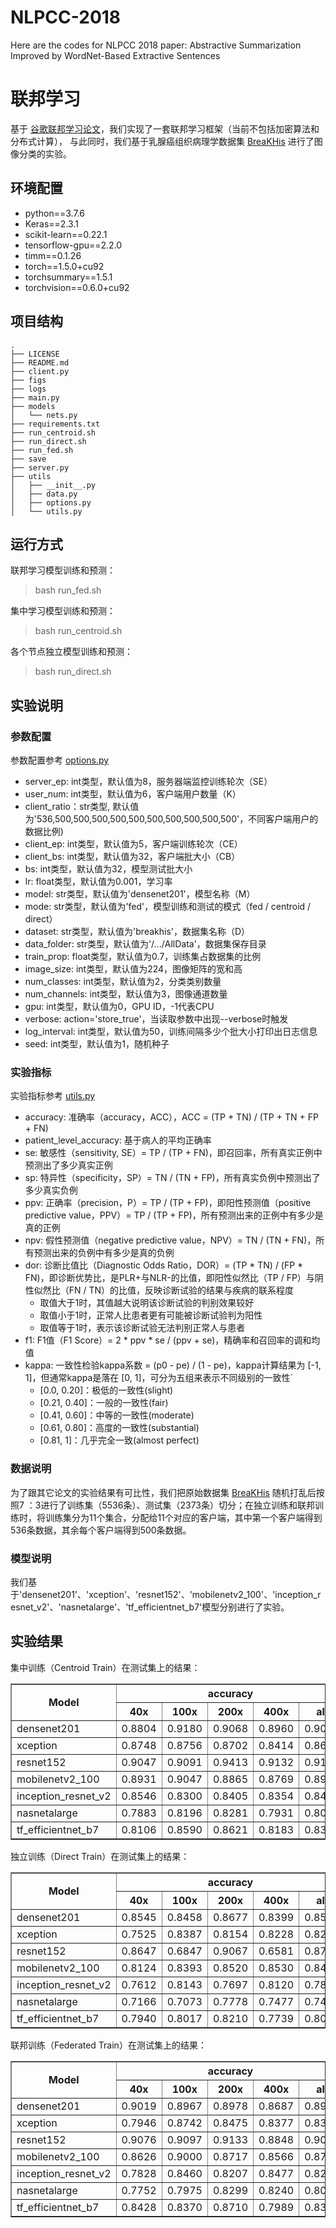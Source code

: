 # NLPCC-2018
Here are the codes for NLPCC 2018 paper: Abstractive Summarization Improved by WordNet-Based Extractive Sentences

# 联邦学习

基于 [谷歌联邦学习论文](https://arxiv.org/abs/1602.05629)，我们实现了一套联邦学习框架（当前不包括加密算法和分布式计算），
与此同时，我们基于乳腺癌组织病理学数据集 [BreaKHis](http://open.baai.ac.cn/data-set-detail/221/20) 进行了图像分类的实验。  

## 环境配置
* python==3.7.6  
* Keras==2.3.1  
* scikit-learn==0.22.1  
* tensorflow-gpu==2.2.0  
* timm==0.1.26  
* torch==1.5.0+cu92  
* torchsummary==1.5.1  
* torchvision==0.6.0+cu92

## 项目结构
```
.  
├── LICENSE  
├── README.md  
├── client.py  
├── figs  
├── logs  
├── main.py  
├── models  
│   └── nets.py  
├── requirements.txt  
├── run_centroid.sh  
├── run_direct.sh  
├── run_fed.sh  
├── save  
├── server.py  
├── utils  
│   ├── __init__.py  
│   ├── data.py  
│   ├── options.py  
│   └── utils.py  
```

## 运行方式
联邦学习模型训练和预测：
> bash run_fed.sh

集中学习模型训练和预测：
> bash run_centroid.sh

各个节点独立模型训练和预测：
> bash run_direct.sh

## 实验说明

### 参数配置
参数配置参考 [options.py](utils/options.py)  
* server_ep: int类型，默认值为8，服务器端监控训练轮次（SE）  
* user_num: int类型，默认值为6，客户端用户数量（K）  
* client_ratio：str类型, 默认值为'536,500,500,500,500,500,500,500,500,500,500'，不同客户端用户的数据比例)  
* client_ep: int类型，默认值为5，客户端训练轮次（CE）  
* client_bs: int类型，默认值为32，客户端批大小（CB）  
* bs: int类型，默认值为32，模型测试批大小  
* lr: float类型，默认值为0.001，学习率  
* model: str类型，默认值为'densenet201'，模型名称（M）  
* mode: str类型，默认值为'fed'，模型训练和测试的模式（fed / centroid / direct）  
* dataset: str类型，默认值为'breakhis'，数据集名称（D）  
* data_folder: str类型，默认值为'/.../AllData'，数据集保存目录  
* train_prop: float类型，默认值为0.7，训练集占数据集的比例  
* image_size: int类型，默认值为224，图像矩阵的宽和高  
* num_classes: int类型，默认值为2，分类类别数量  
* num_channels: int类型，默认值为3，图像通道数量  
* gpu: int类型，默认值为0，GPU ID，-1代表CPU  
* verbose: action='store_true'，当读取参数中出现--verbose时触发  
* log_interval: int类型，默认值为50，训练间隔多少个批大小打印出日志信息  
* seed: int类型，默认值为1，随机种子  

### 实验指标
实验指标参考 [utils.py](utils/utils.py)  
* accuracy: 准确率（accuracy，ACC），ACC = (TP + TN) / (TP + TN + FP + FN)  
* patient_level_accuracy: 基于病人的平均正确率  
* se: 敏感性（sensitivity, SE）= TP / (TP + FN)，即召回率，所有真实正例中预测出了多少真实正例  
* sp: 特异性（specificity，SP）= TN / (TN + FP)，所有真实负例中预测出了多少真实负例  
* ppv: 正确率（precision，P）= TP / (TP + FP)，即阳性预测值（positive predictive value，PPV）= TP / (TP + FP)，所有预测出来的正例中有多少是真的正例  
* npv: 假性预测值（negative predictive value，NPV）= TN / (TN + FN)，所有预测出来的负例中有多少是真的负例  
* dor: 诊断比值比（Diagnostic Odds Ratio，DOR）= (TP * TN) / (FP * FN)，即诊断优势比，是PLR+与NLR-的比值，即阳性似然比（TP / FP）与阴性似然比（FN / TN）的比值，反映诊断试验的结果与疾病的联系程度  
  * 取值大于1时，其值越大说明该诊断试验的判别效果较好  
  * 取值小于1时，正常人比患者更有可能被诊断试验判为阳性  
  * 取值等于1时，表示该诊断试验无法判别正常人与患者  
* f1: F1值（F1 Score）= 2 * ppv * se / (ppv + se)，精确率和召回率的调和均值  
* kappa: 一致性检验kappa系数 = (p0 - pe) / (1 - pe)，kappa计算结果为 [-1, 1]，但通常kappa是落在 [0, 1]，可分为五组来表示不同级别的一致性`  
  * [0.0, 0.20]：极低的一致性(slight)  
  * [0.21, 0.40]：一般的一致性(fair)  
  * [0.41, 0.60]：中等的一致性(moderate)  
  * [0.61, 0.80]：高度的一致性(substantial)  
  * [0.81, 1]：几乎完全一致(almost perfect)  

### 数据说明
为了跟其它论文的实验结果有可比性，我们把原始数据集 [BreaKHis](http://open.baai.ac.cn/data-set-detail/221/20) 随机打乱后按照7 ：3进行了训练集（5536条）、测试集（2373条）切分；在独立训练和联邦训练时，将训练集分为11个集合，分配给11个对应的客户端，其中第一个客户端得到536条数据，其余每个客户端得到500条数据。

### 模型说明
我们基于'densenet201'、'xception'、'resnet152'、'mobilenetv2_100'、'inception_resnet_v2'、'nasnetalarge'、'tf_efficientnet_b7'模型分别进行了实验。

## 实验结果
集中训练（Centroid Train）在测试集上的结果：
<div class="table">
<table border="1" cellspacing="0" cellpadding="10" width="100%">
<thead>
<tr class="firstHead">
    <th colspan="1" rowspan="2">Model</th> <th colspan="5">accuracy</th> <th colspan="5">patient level accuracy</th> <th colspan="5">se</th> <th colspan="5">sp</th> <th colspan="5">ppv</th> <th colspan="5">npv</th> <th colspan="5">dor</th> <th colspan="5">f1</th> <th colspan="5">kappa</th> 
</tr>
<tr class="twoHead">
    <th>40x</th> <th>100x</th> <th>200x</th> <th>400x</th> <th>all</th> <th>40x</th> <th>100x</th> <th>200x</th> <th>400x</th> <th>all</th> <th>40x</th><th>100x</th> <th>200x</th> <th>400x</th> <th>all</th> <th>40x</th> <th>100x</th> <th>200x</th> <th>400x</th> <th>all</th> <th>40x</th> <th>100x</th> <th>200x</th> <th>400x</th> <th>all</th> <th>40x</th> <th>100x</th> <th>200x</th> <th>400x</th> <th>all</th> <th>40x</th> <th>100x</th> <th>200x</th> <th>400x</th> <th>all</th> <th>40x</th> <th>100x</th> <th>200x</th> <th>400x</th> <th>all</th> <th>40x</th> <th>100x</th> <th>200x</th> <th>400x</th> <th>all</th>
</tr>
</thead>
<tbody>
<tr>
<td>densenet201</td>
<td>0.8804</td> <td>0.9180</td> <td>0.9068</td> <td>0.8960</td> <td>0.9001</td> 
<td>0.8834</td> <td>0.9128</td> <td>0.8998</td> <td>0.8973</td> <td>0.8990</td> 
<td>0.7586</td> <td>0.8556</td> <td>0.8140</td> <td>0.8155</td> <td>0.8112</td> 
<td>0.9255</td> <td>0.9442</td> <td>0.9450</td> <td>0.9335</td> <td>0.9369</td> 
<td>0.7904</td> <td>0.8652</td> <td>0.8589</td> <td>0.8509</td> <td>0.8416</td> 
<td>0.9119</td> <td>0.9398</td> <td>0.9251</td> <td>0.9158</td> <td>0.9231</td> 
<td>39.0612</td> <td>100.1987</td> <td>75.1359</td> <td>62.0551</td> <td>63.7764</td> 
<td>0.7742</td> <td>0.8603</td> <td>0.8358</td> <td>0.8328</td> <td>0.8261</td> 
<td>0.6929</td> <td>0.8023</td> <td>0.7708</td> <td>0.7574</td> <td>0.7561</td> 
</tr>
<tr>
<td>xception</td>
<td>0.8748</td> <td>0.8756</td> <td>0.8702</td> <td>0.8414</td> <td>0.8660</td> 
<td>0.8735</td> <td>0.8810</td> <td>0.8606</td> <td>0.8473</td> <td>0.8687</td> 
<td>0.6118</td> <td>0.6617</td> <td>0.6743</td> <td>0.6704</td> <td>0.6552</td> 
<td>0.9852</td> <td>0.9694</td> <td>0.9553</td> <td>0.9215</td> <td>0.9587</td> 
<td>0.9455</td> <td>0.9048</td> <td>0.8676</td> <td>0.8000</td> <td>0.8748</td> 
<td>0.8581</td> <td>0.8672</td> <td>0.8710</td> <td>0.8564</td> <td>0.8634</td> 
<td>104.7879</td> <td>62.0294</td> <td>44.2788</td> <td>23.8644</td> <td>44.1471</td> 
<td>0.7429</td> <td>0.7644</td> <td>0.7588</td> <td>0.7295</td> <td>0.7492</td> 
<td>0.6650</td> <td>0.6826</td> <td>0.6720</td> <td>0.6185</td> <td>0.6603</td> 
</tr>
<tr>
<td>resnet152</td>
<td>0.9047</td> <td>0.9091</td> <td>0.9413</td> <td>0.9132</td> <td>0.9170</td> 
<td>0.9086</td> <td>0.8832</td> <td>0.9333</td> <td>0.9171</td> <td>0.9104</td> 
<td>0.8564</td> <td>0.9139</td> <td>0.9448</td> <td>0.9060</td> <td>0.9042</td> 
<td>0.9281</td> <td>0.9066</td> <td>0.9398</td> <td>0.9158</td> <td>0.9228</td> 
<td>0.8522</td> <td>0.8377</td> <td>0.8724</td> <td>0.7988</td> <td>0.8417</td> 
<td>0.9303</td> <td>0.9523</td> <td>0.9750</td> <td>0.9635</td> <td>0.9550</td> 
<td>76.9552</td> <td>102.9565</td> <td>266.7600</td> <td>104.9370</td> <td>112.7901</td> 
<td>0.8543</td> <td>0.8741</td> <td>0.9072</td> <td>0.8491</td> <td>0.8718</td> 
<td>0.7835</td> <td>0.8032</td> <td>0.8643</td> <td>0.7885</td> <td>0.8106</td> 
</tr>
<tr>
<td>mobilenetv2_100</td>
<td>0.8931</td> <td>0.9047</td> <td>0.8865</td> <td>0.8769</td> <td>0.8909</td> 
<td>0.8998</td> <td>0.8901</td> <td>0.8914</td> <td>0.8663</td> <td>0.8866</td> 
<td>0.7638</td> <td>0.8241</td> <td>0.8375</td> <td>0.7888</td> <td>0.8025</td> 
<td>0.9533</td> <td>0.9429</td> <td>0.9043</td> <td>0.9155</td> <td>0.9293</td> 
<td>0.8837</td> <td>0.8723</td> <td>0.7614</td> <td>0.8038</td> <td>0.8314</td> 
<td>0.8967</td> <td>0.9188</td> <td>0.9385</td> <td>0.9081</td> <td>0.9154</td> 
<td>65.9745</td> <td>77.3143</td> <td>48.7161</td> <td>40.4858</td> <td>53.3796</td> 
<td>0.8194</td> <td>0.8475</td> <td>0.7976</td> <td>0.7962</td> <td>0.8167</td> 
<td>0.7441</td> <td>0.7783</td> <td>0.7190</td> <td>0.7081</td> <td>0.7390</td> 
</tr>
<tr>
<td>inception_resnet_v2</td>
<td>0.8546</td> <td>0.8300</td> <td>0.8405</td> <td>0.8354</td> <td>0.8403</td> 
<td>0.8765</td> <td>0.8507</td> <td>0.8609</td> <td>0.8479</td> <td>0.8533</td> 
<td>0.5870</td> <td>0.5340</td> <td>0.5410</td> <td>0.5906</td> <td>0.5624</td> 
<td>0.9696</td> <td>0.9663</td> <td>0.9714</td> <td>0.9450</td> <td>0.9635</td> 
<td>0.8926</td> <td>0.8793</td> <td>0.8919</td> <td>0.8279</td> <td>0.8723</td> 
<td>0.8452</td> <td>0.8184</td> <td>0.8289</td> <td>0.8376</td> <td>0.8324</td> 
<td>45.3644</td> <td>32.8266</td> <td>39.9732</td> <td>24.8034</td> <td>33.9310</td> 
<td>0.7082</td> <td>0.6645</td> <td>0.6735</td> <td>0.6894</td> <td>0.6839</td> 
<td>0.6168</td> <td>0.5596</td> <td>0.5762</td> <td>0.5817</td> <td>0.5836</td> 
</tr>
<tr>
<td>nasnetalarge</td>
<td>0.7883</td> <td>0.8196</td> <td>0.8281</td> <td>0.7931</td> <td>0.8074</td> 
<td>0.7957</td> <td>0.8375</td> <td>0.8395</td> <td>0.8086</td> <td>0.8168</td> 
<td>0.4697</td> <td>0.5474</td> <td>0.5729</td> <td>0.4754</td> <td>0.5164</td> 
<td>0.9399</td> <td>0.9367</td> <td>0.9557</td> <td>0.9511</td> <td>0.9453</td> 
<td>0.7881</td> <td>0.7879</td> <td>0.8661</td> <td>0.8286</td> <td>0.8174</td> 
<td>0.7883</td> <td>0.8280</td> <td>0.8174</td> <td>0.7848</td> <td>0.8049</td> 
<td>13.8526</td> <td>17.8804</td> <td>28.9598</td> <td>17.6215</td> <td>18.4672</td> 
<td>0.5886</td> <td>0.6460</td> <td>0.6897</td> <td>0.6042</td> <td>0.6329</td> 
<td>0.4581</td> <td>0.5302</td> <td>0.5775</td> <td>0.4777</td> <td>0.5113</td> 
</tr>
<tr>
<td>tf_efficientnet_b7</td>
<td>0.8106</td> <td>0.8590</td> <td>0.8621</td> <td>0.8183</td> <td>0.8378</td> 
<td>0.8133</td> <td>0.8347</td> <td>0.8749</td> <td>0.8247</td> <td>0.8332</td> 
<td>0.5851</td> <td>0.7135</td> <td>0.7143</td> <td>0.5812</td> <td>0.6481</td> 
<td>0.9130</td> <td>0.9226</td> <td>0.9309</td> <td>0.9388</td> <td>0.9259</td> 
<td>0.7534</td> <td>0.8012</td> <td>0.8280</td> <td>0.8284</td> <td>0.8026</td> 
<td>0.8289</td> <td>0.8804</td> <td>0.8750</td> <td>0.8152</td> <td>0.8499</td> 
<td>14.8077</td> <td>29.6711</td> <td>33.7037</td> <td>21.2951</td> <td>23.0189</td> 
<td>0.6587</td> <td>0.7548</td> <td>0.7670</td> <td>0.6831</td> <td>0.7171</td> 
<td>0.5305</td> <td>0.6563</td> <td>0.6698</td> <td>0.5612</td> <td>0.6052</td> 
</tr>
</tbody>
</table>
</div>

独立训练（Direct Train）在测试集上的结果：
<div class="table">
<table border="1" cellspacing="0" cellpadding="10" width="100%">
<thead>
<tr class="firstHead">
    <th colspan="1" rowspan="2">Model</th> <th colspan="5">accuracy</th> <th colspan="5">patient level accuracy</th> <th colspan="5">se</th> <th colspan="5">sp</th> <th colspan="5">ppv</th> <th colspan="5">npv</th> <th colspan="5">dor</th> <th colspan="5">f1</th> <th colspan="5">kappa</th> 
</tr>
<tr class="twoHead">
    <th>40x</th> <th>100x</th> <th>200x</th> <th>400x</th> <th>all</th> <th>40x</th> <th>100x</th> <th>200x</th> <th>400x</th> <th>all</th> <th>40x</th><th>100x</th> <th>200x</th> <th>400x</th> <th>all</th> <th>40x</th> <th>100x</th> <th>200x</th> <th>400x</th> <th>all</th> <th>40x</th> <th>100x</th> <th>200x</th> <th>400x</th> <th>all</th> <th>40x</th> <th>100x</th> <th>200x</th> <th>400x</th> <th>all</th> <th>40x</th> <th>100x</th> <th>200x</th> <th>400x</th> <th>all</th> <th>40x</th> <th>100x</th> <th>200x</th> <th>400x</th> <th>all</th> <th>40x</th> <th>100x</th> <th>200x</th> <th>400x</th> <th>all</th>
</tr>
</thead>
<tbody>
<tr>
<td>densenet201</td>
<td>0.8545</td> <td>0.8458</td> <td>0.8677</td> <td>0.8399</td> <td>0.8508</td> 
<td>0.8589</td> <td>0.8527</td> <td>0.8525</td> <td>0.8458</td> <td>0.8474</td> 
<td>0.7602</td> <td>0.7900</td> <td>0.7754</td> <td>0.6089</td> <td>0.8084</td> 
<td>0.9013</td> <td>0.8718</td> <td>0.9098</td> <td>0.9496</td> <td>0.8709</td> 
<td>0.7926</td> <td>0.7418</td> <td>0.7967</td> <td>0.8516</td> <td>0.7476</td> 
<td>0.8834</td> <td>0.8990</td> <td>0.8988</td> <td>0.8364</td> <td>0.9057</td> 
<td>28.9384</td> <td>25.5810</td> <td>34.8037</td> <td>29.3398</td> <td>28.4592</td> 
<td>0.7760</td> <td>0.7651</td> <td>0.7859</td> <td>0.7101</td> <td>0.7768</td> 
<td>0.6683</td> <td>0.6505</td> <td>0.6902</td> <td>0.6037</td> <td>0.6650</td> 
</tr>
<tr>
<td>xception</td>
<td>0.7525</td> <td>0.8387</td> <td>0.8154</td> <td>0.8228</td> <td>0.8251</td> 
<td>0.7844</td> <td>0.8372</td> <td>0.7999</td> <td>0.8090</td> <td>0.8273</td> 
<td>0.3333</td> <td>0.7062</td> <td>0.6277</td> <td>0.5756</td> <td>0.6680</td> 
<td>0.9481</td> <td>0.8916</td> <td>0.8966</td> <td>0.9396</td> <td>0.8944</td> 
<td>0.7500</td> <td>0.7225</td> <td>0.7239</td> <td>0.8182</td> <td>0.7360</td> 
<td>0.7529</td> <td>0.8837</td> <td>0.8478</td> <td>0.8241</td> <td>0.8594</td> 
<td>9.1429</td> <td>19.7817</td> <td>14.6095</td> <td>21.0822</td> <td>17.0364</td> 
<td>0.4615</td> <td>0.7143</td> <td>0.6724</td> <td>0.6758</td> <td>0.7004</td> 
<td>0.3304</td> <td>0.6019</td> <td>0.5448</td> <td>0.5588</td> <td>0.5773</td> 
</tr>
<tr>
<td>resnet152</td>
<td>0.8647</td> <td>0.6847</td> <td>0.9067</td> <td>0.6581</td> <td>0.8774</td> 
<td>0.8593</td> <td>0.7037</td> <td>0.8948</td> <td>0.7037</td> <td>0.8777</td> 
<td>0.8587</td> <td>0.0000</td> <td>0.8421</td> <td>0.0000</td> <td>0.7291</td> 
<td>0.8673</td> <td>1.0000</td> <td>0.9359</td> <td>1.0000</td> <td>0.9463</td> 
<td>0.7383</td> <td>0.0000</td> <td>0.8556</td> <td>0.0000</td> <td>0.8632</td> 
<td>0.9337</td> <td>0.6847</td> <td>0.9292</td> <td>0.6581</td> <td>0.8826</td> 
<td>39.7170</td> <td>0.0000</td> <td>77.8272</td> <td>0.0000</td> <td>47.4204</td> 
<td>0.7940</td> <td>0.0000</td> <td>0.8488</td> <td>0.0000</td> <td>0.7905</td> 
<td>0.6941</td> <td>0.0000</td> <td>0.7814</td> <td>0.0000</td> <td>0.7047</td> 
</tr>
<tr>
<td>mobilenetv2_100</td>
<td>0.8124</td> <td>0.8393</td> <td>0.8520</td> <td>0.8530</td> <td>0.8437</td> 
<td>0.7874</td> <td>0.8163</td> <td>0.8729</td> <td>0.8583</td> <td>0.8319</td> 
<td>0.5838</td> <td>0.6580</td> <td>0.6907</td> <td>0.6647</td> <td>0.6562</td> 
<td>0.9057</td> <td>0.9233</td> <td>0.9275</td> <td>0.9377</td> <td>0.9274</td> 
<td>0.7163</td> <td>0.7987</td> <td>0.8171</td> <td>0.8273</td> <td>0.8017</td> 
<td>0.8421</td> <td>0.8537</td> <td>0.8649</td> <td>0.8616</td> <td>0.8579</td> 
<td>13.4667</td> <td>23.1510</td> <td>28.5867</td> <td>29.8240</td> <td>24.3965</td> 
<td>0.6433</td> <td>0.7216</td> <td>0.7486</td> <td>0.7372</td> <td>0.7217</td> 
<td>0.5178</td> <td>0.6102</td> <td>0.6447</td> <td>0.6369</td> <td>0.6145</td> 
</tr>
<tr>
<td>inception_resnet_v2</td>
<td>0.7612</td> <td>0.8143</td> <td>0.7697</td> <td>0.8120</td> <td>0.7897</td> 
<td>0.7798</td> <td>0.8213</td> <td>0.7861</td> <td>0.8102</td> <td>0.8049</td> 
<td>0.3655</td> <td>0.5922</td> <td>0.4631</td> <td>0.6836</td> <td>0.5344</td> 
<td>0.9532</td> <td>0.9024</td> <td>0.9235</td> <td>0.8761</td> <td>0.9091</td> 
<td>0.7912</td> <td>0.7067</td> <td>0.7520</td> <td>0.7333</td> <td>0.7332</td> 
<td>0.7559</td> <td>0.8479</td> <td>0.7743</td> <td>0.8474</td> <td>0.8068</td> 
<td>11.7322</td> <td>13.4315</td> <td>10.4043</td> <td>15.2723</td> <td>11.4773</td> 
<td>0.5000</td> <td>0.6444</td> <td>0.5732</td> <td>0.7076</td> <td>0.6182</td> 
<td>0.3699</td> <td>0.5200</td> <td>0.4275</td> <td>0.5693</td> <td>0.4780</td> 
</tr>
<tr>
<td>nasnetalarge</td>
<td>0.7166</td> <td>0.7073</td> <td>0.7778</td> <td>0.7477</td> <td>0.7400</td> 
<td>0.7196</td> <td>0.7257</td> <td>0.7981</td> <td>0.7555</td> <td>0.7410</td> 
<td>0.4899</td> <td>0.5526</td> <td>0.4375</td> <td>0.4262</td> <td>0.6029</td> 
<td>0.8245</td> <td>0.7738</td> <td>0.9479</td> <td>0.9076</td> <td>0.8050</td> 
<td>0.5706</td> <td>0.5122</td> <td>0.8077</td> <td>0.6964</td> <td>0.5943</td> 
<td>0.7725</td> <td>0.8009</td> <td>0.7712</td> <td>0.7608</td> <td>0.8105</td> 
<td>4.5125</td> <td>4.2247</td> <td>14.1556</td> <td>7.2975</td> <td>6.2660</td> 
<td>0.5272</td> <td>0.5316</td> <td>0.5676</td> <td>0.5288</td> <td>0.5986</td> 
<td>0.3265</td> <td>0.3192</td> <td>0.4353</td> <td>0.3699</td> <td>0.4063</td> 
</tr>
<tr>
<td>tf_efficientnet_b7</td>
<td>0.7940</td> <td>0.8017</td> <td>0.8210</td> <td>0.7739</td> <td>0.8024</td> 
<td>0.7894</td> <td>0.8052</td> <td>0.7998</td> <td>0.7972</td> <td>0.8009</td> 
<td>0.5838</td> <td>0.6402</td> <td>0.6875</td> <td>0.5057</td> <td>0.6061</td> 
<td>0.8884</td> <td>0.8768</td> <td>0.8808</td> <td>0.9104</td> <td>0.8938</td> 
<td>0.7012</td> <td>0.7076</td> <td>0.7213</td> <td>0.7417</td> <td>0.7266</td> 
<td>0.8263</td> <td>0.8396</td> <td>0.8627</td> <td>0.7836</td> <td>0.8297</td> 
<td>11.1623</td> <td>12.6694</td> <td>16.2627</td> <td>10.3949</td> <td>12.9449</td> 
<td>0.6371</td> <td>0.6722</td> <td>0.7040</td> <td>0.6014</td> <td>0.6609</td> 
<td>0.4950</td> <td>0.5306</td> <td>0.5758</td> <td>0.4514</td> <td>0.5230</td> 
</tr>
</tbody>
</table>
</div>

联邦训练（Federated Train）在测试集上的结果：
<div class="table">
<table border="1" cellspacing="0" cellpadding="10" width="100%">
<thead>
<tr class="firstHead">
    <th colspan="1" rowspan="2">Model</th> <th colspan="5">accuracy</th> <th colspan="5">patient level accuracy</th> <th colspan="5">se</th> <th colspan="5">sp</th> <th colspan="5">ppv</th> <th colspan="5">npv</th> <th colspan="5">dor</th> <th colspan="5">f1</th> <th colspan="5">kappa</th> 
</tr>
<tr class="twoHead">
    <th>40x</th> <th>100x</th> <th>200x</th> <th>400x</th> <th>all</th> <th>40x</th> <th>100x</th> <th>200x</th> <th>400x</th> <th>all</th> <th>40x</th><th>100x</th> <th>200x</th> <th>400x</th> <th>all</th> <th>40x</th> <th>100x</th> <th>200x</th> <th>400x</th> <th>all</th> <th>40x</th> <th>100x</th> <th>200x</th> <th>400x</th> <th>all</th> <th>40x</th> <th>100x</th> <th>200x</th> <th>400x</th> <th>all</th> <th>40x</th> <th>100x</th> <th>200x</th> <th>400x</th> <th>all</th> <th>40x</th> <th>100x</th> <th>200x</th> <th>400x</th> <th>all</th> <th>40x</th> <th>100x</th> <th>200x</th> <th>400x</th> <th>all</th>
</tr>
</thead>
<tbody>
<tr>
<td>densenet201</td>
<td>0.9019</td> <td>0.8967</td> <td>0.8978</td> <td>0.8687</td> <td>0.8917</td> 
<td>0.8998</td> <td>0.9048</td> <td>0.8936</td> <td>0.8722</td> <td>0.8961</td> 
<td>0.7551</td> <td>0.7350</td> <td>0.7861</td> <td>0.7486</td> <td>0.7559</td> 
<td>0.9747</td> <td>0.9720</td> <td>0.9488</td> <td>0.9257</td> <td>0.9559</td> 
<td>0.9367</td> <td>0.9245</td> <td>0.8750</td> <td>0.8272</td> <td>0.8903</td> 
<td>0.8891</td> <td>0.8872</td> <td>0.9068</td> <td>0.8858</td> <td>0.8922</td> 
<td>118.7083</td> <td>96.3821</td> <td>68.0750</td> <td>37.1159</td> <td>67.1695</td> 
<td>0.8362</td> <td>0.8189</td> <td>0.8282</td> <td>0.7859</td> <td>0.8176</td> 
<td>0.7673</td> <td>0.7480</td> <td>0.7558</td> <td>0.6916</td> <td>0.7413</td> 
</tr>
<tr>
<td>xception</td>
<td>0.7946</td> <td>0.8742</td> <td>0.8475</td> <td>0.8377</td> <td>0.8390</td> 
<td>0.8073</td> <td>0.8695</td> <td>0.8329</td> <td>0.8339</td> <td>0.8393</td> 
<td>0.4815</td> <td>0.6384</td> <td>0.6330</td> <td>0.6570</td> <td>0.6006</td> 
<td>0.9407</td> <td>0.9684</td> <td>0.9402</td> <td>0.9231</td> <td>0.9441</td> 
<td>0.7913</td> <td>0.8898</td> <td>0.8207</td> <td>0.8014</td> <td>0.8258</td> 
<td>0.7954</td> <td>0.8702</td> <td>0.8556</td> <td>0.8506</td> <td>0.8428</td> 
<td>14.7411</td> <td>54.1038</td> <td>27.1299</td> <td>22.9831</td> <td>25.4115</td> 
<td>0.5987</td> <td>0.7434</td> <td>0.7147</td> <td>0.7220</td> <td>0.6954</td> 
<td>0.4714</td> <td>0.6630</td> <td>0.6130</td> <td>0.6090</td> <td>0.5897</td> 
</tr>
<tr>
<td>resnet152</td>
<td>0.9076</td> <td>0.9097</td> <td>0.9133</td> <td>0.8848</td> <td>0.9043</td> 
<td>0.9013</td> <td>0.9174</td> <td>0.9004</td> <td>0.8859</td> <td>0.9067</td> 
<td>0.7609</td> <td>0.7969</td> <td>0.7947</td> <td>0.7807</td> <td>0.7835</td> 
<td>0.9716</td> <td>0.9616</td> <td>0.9667</td> <td>0.9389</td> <td>0.9605</td> 
<td>0.9211</td> <td>0.9053</td> <td>0.9152</td> <td>0.8690</td> <td>0.9021</td> 
<td>0.9031</td> <td>0.9114</td> <td>0.9126</td> <td>0.8918</td> <td>0.9052</td> 
<td>108.7121</td> <td>98.3221</td> <td>112.5586</td> <td>54.7095</td> <td>88.0023</td> 
<td>0.8333</td> <td>0.8476</td> <td>0.8507</td> <td>0.8225</td> <td>0.8387</td> 
<td>0.7702</td> <td>0.7838</td> <td>0.7900</td> <td>0.7376</td> <td>0.7712</td> 
</tr>
<tr>
<td>mobilenetv2_100</td>
<td>0.8626</td> <td>0.9000</td> <td>0.8717</td> <td>0.8566</td> <td>0.8732</td> 
<td>0.8525</td> <td>0.8925</td> <td>0.8919</td> <td>0.8583</td> <td>0.8765</td> 
<td>0.7110</td> <td>0.8135</td> <td>0.7216</td> <td>0.6763</td> <td>0.7326</td> 
<td>0.9245</td> <td>0.9400</td> <td>0.9420</td> <td>0.9377</td> <td>0.9360</td> 
<td>0.7935</td> <td>0.8626</td> <td>0.8537</td> <td>0.8298</td> <td>0.8364</td> 
<td>0.8869</td> <td>0.9159</td> <td>0.8784</td> <td>0.8657</td> <td>0.8868</td> 
<td>30.1350</td> <td>68.3822</td> <td>42.1296</td> <td>31.4263</td> <td>40.0532</td> 
<td>0.7500</td> <td>0.8373</td> <td>0.7821</td> <td>0.7452</td> <td>0.7811</td> 
<td>0.6557</td> <td>0.7652</td> <td>0.6921</td> <td>0.6469</td> <td>0.6923</td> 
</tr>
<tr>
<td>inception_resnet_v2</td>
<td>0.7828</td> <td>0.8460</td> <td>0.8207</td> <td>0.8477</td> <td>0.8239</td> 
<td>0.7946</td> <td>0.8522</td> <td>0.8592</td> <td>0.8452</td> <td>0.8366</td> 
<td>0.5330</td> <td>0.6313</td> <td>0.5567</td> <td>0.6497</td> <td>0.5899</td> 
<td>0.9039</td> <td>0.9313</td> <td>0.9531</td> <td>0.9465</td> <td>0.9332</td> 
<td>0.7292</td> <td>0.7847</td> <td>0.8561</td> <td>0.8582</td> <td>0.8051</td> 
<td>0.7996</td> <td>0.8642</td> <td>0.8109</td> <td>0.8442</td> <td>0.8296</td> 
<td>10.7400</td> <td>23.1965</td> <td>25.5076</td> <td>32.8014</td> <td>20.1020</td> 
<td>0.6158</td> <td>0.6997</td> <td>0.6746</td> <td>0.7395</td> <td>0.6809</td> 
<td>0.4694</td> <td>0.5978</td> <td>0.5584</td> <td>0.6349</td> <td>0.5632</td> 
</tr>
<tr>
<td>nasnetalarge</td>
<td>0.7752</td> <td>0.7975</td> <td>0.8299</td> <td>0.8240</td> <td>0.8057</td> 
<td>0.7705</td> <td>0.8158</td> <td>0.8290</td> <td>0.8298</td> <td>0.8118</td> 
<td>0.5101</td> <td>0.5684</td> <td>0.6354</td> <td>0.5956</td> <td>0.5767</td> 
<td>0.9014</td> <td>0.8959</td> <td>0.9271</td> <td>0.9375</td> <td>0.9143</td> 
<td>0.7113</td> <td>0.7013</td> <td>0.8133</td> <td>0.8258</td> <td>0.7612</td> 
<td>0.7945</td> <td>0.8285</td> <td>0.8357</td> <td>0.8234</td> <td>0.8201</td> 
<td>9.5235</td> <td>11.3383</td> <td>22.1592</td> <td>22.0946</td> <td>14.5304</td> 
<td>0.5941</td> <td>0.6279</td> <td>0.7135</td> <td>0.6921</td> <td>0.6562</td> 
<td>0.4445</td> <td>0.4909</td> <td>0.5950</td> <td>0.5733</td> <td>0.5244</td> 
</tr>
<tr>
<td>tf_efficientnet_b7</td>
<td>0.8428</td> <td>0.8370</td> <td>0.8710</td> <td>0.7989</td> <td>0.8390</td> 
<td>0.8359</td> <td>0.8428</td> <td>0.8612</td> <td>0.8145</td> <td>0.8372</td> 
<td>0.6701</td> <td>0.6561</td> <td>0.7031</td> <td>0.5398</td> <td>0.6446</td> 
<td>0.9203</td> <td>0.9212</td> <td>0.9463</td> <td>0.9306</td> <td>0.9296</td> 
<td>0.7904</td> <td>0.7949</td> <td>0.8544</td> <td>0.7983</td> <td>0.8100</td> 
<td>0.8614</td> <td>0.8519</td> <td>0.8766</td> <td>0.7990</td> <td>0.8488</td> 
<td>23.4409</td> <td>22.2962</td> <td>41.7048</td> <td>15.7356</td> <td>23.9405</td> 
<td>0.7253</td> <td>0.7188</td> <td>0.7714</td> <td>0.6441</td> <td>0.7179</td> 
<td>0.6162</td> <td>0.6055</td> <td>0.6827</td> <td>0.5111</td> <td>0.6073</td> 
</tr>
</tbody>
</table>
</div>

